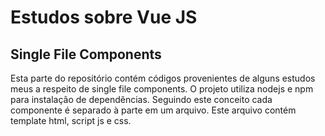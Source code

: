 # Estudos sobre Vue JS

## Single File Components

Esta parte do repositório contém códigos provenientes de alguns estudos meus a respeito de single file components. O projeto utiliza nodejs e npm para instalação de dependências. Seguindo este conceito cada componente é separado à parte em um arquivo. Este arquivo contém template html, script js e css. 

